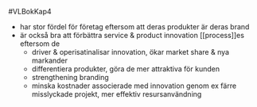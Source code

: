 #VLBokKap4
- har stor fördel för företag eftersom att deras produkter är deras brand
- är också bra att förbättra service & product innovation [[process]]es eftersom de
	- driver & operisatinalisar innovation, ökar market share & nya markander
	- differentiera produkter, göra de mer attraktiva för kunden
	- strengthening branding
	- minska kostnader associerade med innovation genom ex färre misslyckade projekt, mer effektiv resursanvändning


